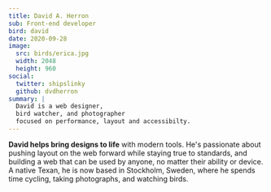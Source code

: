 ```yaml
---
title: David A. Herron
sub: Front-end developer
bird: david
date: 2020-09-28
image:
  src: birds/erica.jpg
  width: 2048
  height: 960
social:
  twitter: shipslinky
  github: dvdherron
summary: |
  David is a web designer,
  bird watcher, and photographer
  focused on performance, layout and accessibilty.
---
```


**David helps bring designs to life** with modern tools. He's passionate
about pushing layout on the web forward while staying true to standards, and building a web that can be used by anyone, no matter their ability or device. A native Texan, he is now based in Stockholm, Sweden, where he spends time cycling, taking photographs, and watching birds. 

